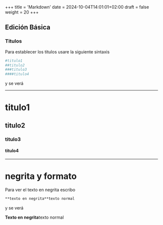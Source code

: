 +++
title = 'Markdown'
date = 2024-10-04T14:01:01+02:00
draft = false
weight = 20
+++

## Edición Básica

### Titulos

Para establecer los titulos usare la siguiente sintaxis

```makefile
#titulo1
##titulo2
###titulo3
####titulo4
```

y se verá

---

# titulo1

## titulo2

### titulo3

#### titulo4

---

# negrita y formato

Para ver el texto en negrita escribo

```markdown
**texto en negrita**texto normal
```

y se verá

**Texto en negrita**texto normal
